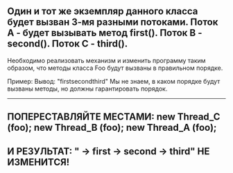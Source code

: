 Один и тот же экземпляр данного класса
будет вызван 3-мя разными потоками.
Поток А - будет вызывать метод first().
Поток B - second().
Поток С - third().
--------------------------------------------------------
Необходимо реализовать
механизм и изменить программу таким образом,
что методы класса Foo будут вызваны в правильном порядке.

Пример:
Вывод: "firstsecondthird"
Мы не знаем, в каком порядке будут вызваны методы,
но должны гарантировать порядок.

---------------------------------------------
ПОПЕРЕСТАВЛЯЙТЕ МЕСТАМИ:
new Thread_C (foo);
new Thread_B (foo);
new Thread_A (foo);
---------------------------------------------
И РЕЗУЛЬТАТ: " -> first -> second -> third"
НЕ ИЗМЕНИТСЯ!
---------------------------------------------



